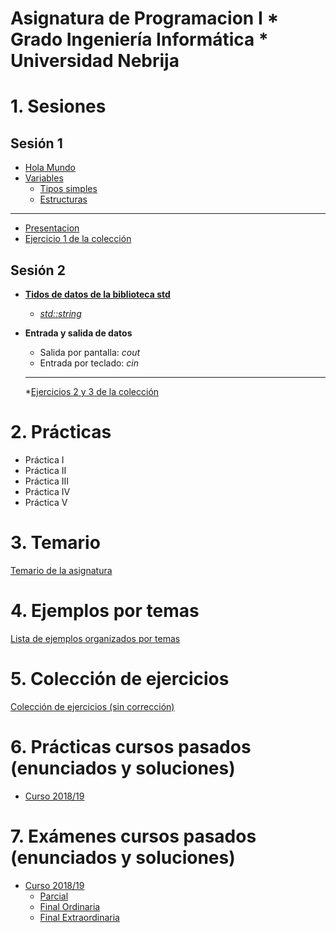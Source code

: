 # Asignatura de Programacion I * Grado Ingeniería Informática * Universidad Nebrija

# 1. Sesiones

## Sesión 1

  * [Hola Mundo](./temario/holamundo/README.md)
  * [Variables](./temario/variables/README.md)
    * [Tipos simples](./temario/variables/tipossimples.md)
    * [Estructuras](./temario/variables/estructuras.md)
  
  -------------------------------------------------------

  * [Presentacion](./presentaciones/Sesion1.pdf)
  * [Ejercicio 1 de la colección](./EJERCICIOS.md)

## Sesión 2
* **[Tidos de datos de la biblioteca std](./temario/datosstd/README.md)**
    * [_std::string_](./temario/datosstd/string.md) 

* **Entrada y salida de datos**
  * Salida por pantalla: _cout_
  * Entrada por teclado: _cin_
  
  --------------------------------------------------------

  *[Ejercicios 2 y 3 de la colección](./EJERCICIOS.md)

# 2. Prácticas

* Práctica I
* Práctica II
* Práctica III
* Práctica IV
* Práctica V

# 3. Temario

[Temario de la asignatura](./TEMARIO.md)

# 4. Ejemplos por temas

[Lista de ejemplos organizados por temas](./EJEMPLOS.md)

# 5. Colección de ejercicios

[Colección de ejercicios (sin corrección)](./EJERCICIOS.md)

# 6. Prácticas cursos pasados (enunciados y soluciones)

* [Curso 2018/19](./practicas/1819)

# 7. Exámenes cursos pasados (enunciados y soluciones)

* [Curso 2018/19](./examenes/1819)
  * [Parcial](./examenes/1819/Parcial1)
  * [Final Ordinaria](./examenes/1819/ordinaria)
  * [Final Extraordinaria](./examenes/1819/extraordinaria)
